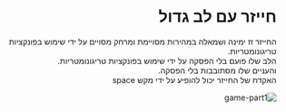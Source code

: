 <div lang="he" dir="rtl">

# חייזר עם לב גדול

החייזר זז ימינה ושמאלה במהירות מסויימת ומרחק מסויים על ידי שימוש בפונקציות טריגונומטריות.\
הלב שלו פועם בלי הפסקה על ידי שימוש בפונקציות טריגונומטריות.\
והעניים שלו מסתובבות בלי הפסקה.\
האקדח של החייזר יכול להופיע על ידי מקש space
  


![game-part1](https://user-images.githubusercontent.com/58264273/139930265-d018ee93-027c-4cd5-93d5-95c3084032d3.png)

</div>
